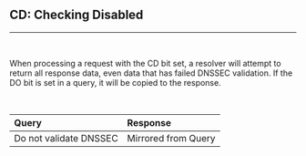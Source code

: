 ## CD: Checking Disabled
---
<br/>

When processing a request with the CD bit set, a resolver will attempt 
to return all response data, even data that has failed DNSSEC validation.
If the DO bit is set in a query, it will be copied to the response.  

<br/>

Query   | Response               
:-------|:---------------------
Do not validate DNSSEC | Mirrored from Query
